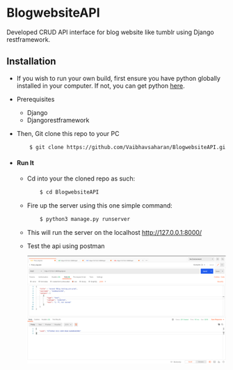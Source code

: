 # BlogwebsiteAPI
Developed CRUD API interface for blog website like tumblr using Django restframework.

## Installation
* If you wish to run your own build, first ensure you have python globally installed in your computer. If not, you can get python [here](https://www.python.org").

* Prerequisites
    * Django
    * Djangorestframework

* Then, Git clone this repo to your PC
    ```bash
        $ git clone https://github.com/Vaibhavsaharan/BlogwebsiteAPI.git
    ```

* #### Run It
    * Cd into your the cloned repo as such:
        ```bash
            $ cd BlogwebsiteAPI
        ```
    * Fire up the server using this one simple command:
        ```bash
            $ python3 manage.py runserver
        ```
    * This will run the server on the localhost http://127.0.0.1:8000/
    
    * Test the api using postman
   
      ![Postman ss](https://github.com/Vaibhavsaharan/BlogwebsiteAPI/blob/main/images/1.png)
      
